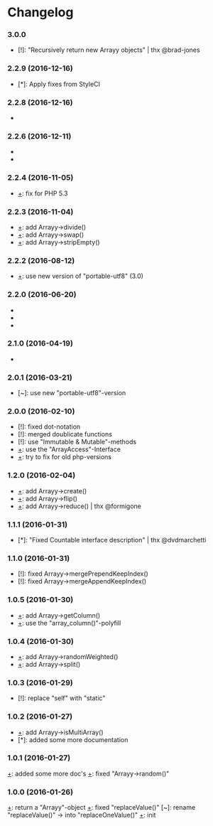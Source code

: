 # Changelog

### 3.0.0

- [!]: "Recursively return new Arrayy objects" | thx @brad-jones

### 2.2.9 (2016-12-16)

- [*]: Apply fixes from StyleCI


### 2.2.8 (2016-12-16)

- [+]: add "Arrayy->moveElement()"

### 2.2.6 (2016-12-11)
 
- [+]: add "Arrayy->containsKeys()"
- [+]: add "Arrayy->containsValues()"

### 2.2.4 (2016-11-05)

- [+]: fix for PHP 5.3

### 2.2.3 (2016-11-04)

- [+]: add Arrayy->divide()
- [+]: add Arrayy->swap()
- [+]: add Arrayy->stripEmpty()

### 2.2.2 (2016-08-12)

- [+]: use new version of "portable-utf8" (3.0)

### 2.2.0 (2016-06-20)

- [+]: add "containsCaseInsensitive()"
- [+]: add "isEqual()"
- [+]: add "isSequential()"

### 2.1.0 (2016-04-19)

- [+]: add "Arrayy->diffRecursive()"

### 2.0.1 (2016-03-21)

- [~]: use new "portable-utf8"-version

### 2.0.0 (2016-02-10)

- [!]: fixed dot-notation
- [!]: merged doublicate functions
- [!]: use "Immutable & Mutable"-methods
- [+]: use the "ArrayAccess"-Interface
- [+]: try to fix for old php-versions

### 1.2.0 (2016-02-04)

- [+]: add Arrayy->create()
- [+]: add Arrayy->flip()
- [+]: add Arrayy->reduce() | thx @formigone

### 1.1.1 (2016-01-31)

- [*]: "Fixed Countable interface description" | thx @dvdmarchetti

### 1.1.0 (2016-01-31)

- [!]: fixed Arrayy->mergePrependKeepIndex()
- [!]: fixed Arrayy->mergeAppendKeepIndex()

### 1.0.5 (2016-01-30)

- [+]: add Arrayy->getColumn()
- [+]: use the "array_column()"-polyfill

### 1.0.4 (2016-01-30)

- [+]: add Arrayy->randomWeighted()
- [+]: add Arrayy->split()
 
### 1.0.3 (2016-01-29)

- [!]: replace "self" with "static"

### 1.0.2 (2016-01-27)

- [+]: add Arrayy->isMultiArray()
- [*]: added some more documentation

### 1.0.1 (2016-01-27)

[+]: added some more doc's 
[+]: fixed "Arrayy->random()"

### 1.0.0 (2016-01-26)

[+]: return a "Arrayy"-object
[+]: fixed "replaceValue()" 
[~]: rename "replaceValue()" -> into "replaceOneValue()"
[+]: init